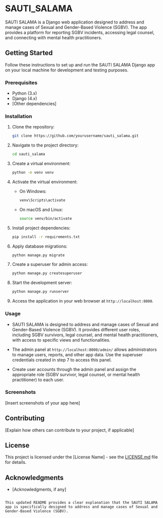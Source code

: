 # SAUTI_SALAMA

SAUTI SALAMA is a Django web application designed to address and manage cases of Sexual and Gender-Based Violence (SGBV). The app provides a platform for reporting SGBV incidents, accessing legal counsel, and connecting with mental health practitioners.

## Getting Started

Follow these instructions to set up and run the SAUTI SALAMA Django app on your local machine for development and testing purposes.

### Prerequisites

- Python (3.x)
- Django (4.x)
- [Other dependencies]

### Installation

1. Clone the repository:

   ```bash
   git clone https://github.com/yourusername/sauti_salama.git
   ```

2. Navigate to the project directory:

   ```bash
   cd sauti_salama
   ```

3. Create a virtual environment:

   ```bash
   python -m venv venv
   ```

4. Activate the virtual environment:

   - On Windows:

     ```bash
     venv\Scripts\activate
     ```

   - On macOS and Linux:

     ```bash
     source venv/bin/activate
     ```

5. Install project dependencies:

   ```bash
   pip install -r requirements.txt
   ```

6. Apply database migrations:

   ```bash
   python manage.py migrate
   ```

7. Create a superuser for admin access:

   ```bash
   python manage.py createsuperuser
   ```

8. Start the development server:

   ```bash
   python manage.py runserver
   ```

9. Access the application in your web browser at `http://localhost:8000`.

### Usage

- SAUTI SALAMA is designed to address and manage cases of Sexual and Gender-Based Violence (SGBV). It provides different user roles, including SGBV survivors, legal counsel, and mental health practitioners, with access to specific views and functionalities.

- The admin panel at `http://localhost:8000/admin/` allows administrators to manage users, reports, and other app data. Use the superuser credentials created in step 7 to access this panel.

- Create user accounts through the admin panel and assign the appropriate role (SGBV survivor, legal counsel, or mental health practitioner) to each user.

### Screenshots

[Insert screenshots of your app here]

## Contributing

[Explain how others can contribute to your project, if applicable]

## License

This project is licensed under the [License Name] - see the [LICENSE.md](LICENSE.md) file for details.

## Acknowledgments

- [Acknowledgments, if any]

```

This updated README provides a clear explanation that the SAUTI SALAMA app is specifically designed to address and manage cases of Sexual and Gender-Based Violence (SGBV).
